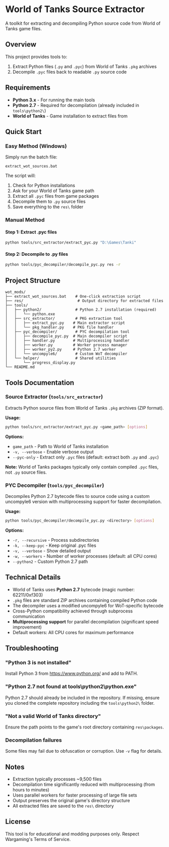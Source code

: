 # World of Tanks Source Extractor

A toolkit for extracting and decompiling Python source code from World of Tanks game files.

## Overview

This project provides tools to:
1. Extract Python files (`.py` and `.pyc`) from World of Tanks `.pkg` archives
2. Decompile `.pyc` files back to readable `.py` source code

## Requirements

- **Python 3.x** - For running the main tools
- **Python 2.7** - Required for decompilation (already included in `tools\python2\`)
- **World of Tanks** - Game installation to extract files from

## Quick Start

### Easy Method (Windows)

Simply run the batch file:
```batch
extract_wot_sources.bat
```

The script will:
1. Check for Python installations
2. Ask for your World of Tanks game path
3. Extract all `.pyc` files from game packages
4. Decompile them to `.py` source files
5. Save everything to the `res\` folder

### Manual Method

#### Step 1: Extract .pyc files
```bash
python tools/src_extractor/extract_pyc.py "D:\Games\Tanki"
```

#### Step 2: Decompile to .py files
```bash
python tools/pyc_decompiler/decompile_pyc.py res -r
```

## Project Structure

```
wot_mods/
├── extract_wot_sources.bat    # One-click extraction script
├── res/                        # Output directory for extracted files
├── tools/
│   ├── python2/               # Python 2.7 installation (required)
│   │   └── python.exe
│   ├── src_extractor/         # PKG extraction tool
│   │   ├── extract_pyc.py    # Main extractor script
│   │   └── pkg_handler.py    # PKG file handler
│   ├── pyc_decompiler/        # PYC decompilation tool
│   │   ├── decompile_pyc.py  # Main decompiler script
│   │   ├── handler.py        # Multiprocessing handler
│   │   ├── worker.py         # Worker process manager
│   │   ├── worker_py2.py     # Python 2.7 worker
│   │   └── uncompyle6/        # Custom WoT decompiler
│   └── helper/                # Shared utilities
│       └── progress_display.py
└── README.md
```

## Tools Documentation

### Source Extractor (`tools/src_extractor`)

Extracts Python source files from World of Tanks `.pkg` archives (ZIP format).

**Usage:**
```bash
python tools/src_extractor/extract_pyc.py <game_path> [options]
```

**Options:**
- `game_path` - Path to World of Tanks installation
- `-v, --verbose` - Enable verbose output
- `--pyc-only` - Extract only `.pyc` files (default: extract both `.py` and `.pyc`)

**Note:** World of Tanks packages typically only contain compiled `.pyc` files, not `.py` source files.

### PYC Decompiler (`tools/pyc_decompiler`)

Decompiles Python 2.7 bytecode files to source code using a custom uncompyle6 version with multiprocessing support for faster decompilation.

**Usage:**
```bash
python tools/pyc_decompiler/decompile_pyc.py <directory> [options]
```

**Options:**
- `-r, --recursive` - Process subdirectories
- `-k, --keep-pyc` - Keep original .pyc files
- `-v, --verbose` - Show detailed output
- `-w, --workers` - Number of worker processes (default: all CPU cores)
- `--python2` - Custom Python 2.7 path

## Technical Details

- World of Tanks uses **Python 2.7** bytecode (magic number: 62211/0xf303)
- `.pkg` files are standard ZIP archives containing compiled Python code
- The decompiler uses a modified uncompyle6 for WoT-specific bytecode
- Cross-Python compatibility achieved through subprocess communication
- **Multiprocessing support** for parallel decompilation (significant speed improvement)
- Default workers: All CPU cores for maximum performance

## Troubleshooting

### "Python 3 is not installed"
Install Python 3 from https://www.python.org/ and add to PATH.

### "Python 2.7 not found at tools\python2\python.exe"
Python 2.7 should already be included in the repository. If missing, ensure you cloned the complete repository including the `tools\python2\` folder.

### "Not a valid World of Tanks directory"
Ensure the path points to the game's root directory containing `res\packages`.

### Decompilation failures
Some files may fail due to obfuscation or corruption. Use `-v` flag for details.

## Notes

- Extraction typically processes ~9,500 files
- Decompilation time significantly reduced with multiprocessing (from hours to minutes)
- Uses parallel workers for faster processing of large file sets
- Output preserves the original game's directory structure
- All extracted files are saved to the `res\` directory

## License

This tool is for educational and modding purposes only. Respect Wargaming's Terms of Service.